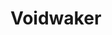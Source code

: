 # Voidwaker

<ItemBonuses
    attack_stab="70"
    attack_slash="80"
    attack_crush="-2"
    attack_magic="5"
    attack_range="0"
    defence_stab="0"
    defence_slash="1"
    defence_crush="0"
    defence_magic="2"
    defence_range="0"
    other_melee_strength="80"
    other_ranged_strength="0"
    other_magic_damage="0"
    other_prayer="0"
    other_slayer="0"
/>
```